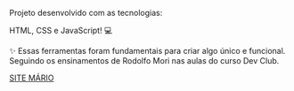 <p>Projeto desenvolvido com as tecnologias:</p>

  HTML, CSS e JavaScript! 💻
<br>
<p>✨ Essas ferramentas foram fundamentais para criar algo único e funcional. Seguindo os ensinamentos de Rodolfo Mori nas aulas do curso Dev Club.</p>
<a href="https://tamirisdepaula.github.io/MARIO/"> SITE MÁRIO </a>

